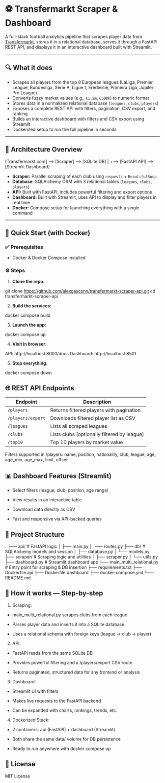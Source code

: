 # ⚽ Transfermarkt Scraper & Dashboard

A full-stack football analytics pipeline that scrapes player data from [Transfermarkt](https://www.transfermarkt.com/), stores it in a relational database, serves it through a FastAPI REST API, and displays it in an interactive dashboard built with Streamlit.

---

## 🔍 What it does

- Scrapes all players from the top 8 European leagues (LaLiga, Premier League, Bundesliga, Serie A, Ligue 1, Eredivisie, Primeira Liga, Jupiler Pro League)
- Converts fuzzy market values (e.g., `€1.2m`, `€500k`) to numeric format
- Stores data in a normalized relational database (`leagues`, `clubs`, `players`)
- Exposes a complete REST API with filters, pagination, CSV export, and ranking
- Builds an interactive dashboard with filters and CSV export using Streamlit
- Dockerized setup to run the full pipeline in seconds

---

## 🧱 Architecture Overview

[Transfermarkt.com] --> [Scraper] --> [SQLite DB]
|
+--> [FastAPI API] --> [Streamlit Dashboard]


- **Scraper:** Parallel scraping of each club using `requests` + `BeautifulSoup`
- **Database:** SQLAlchemy ORM with 3 relational tables (`leagues`, `clubs`, `players`)
- **API:** Built with FastAPI, includes powerful filtering and export options
- **Dashboard:** Built with Streamlit, uses API to display and filter players in real time
- **Docker:** Compose setup for launching everything with a single command

---

## 🚀 Quick Start (with Docker)

### ✅ Prerequisites

- Docker & Docker Compose installed

### ⚙️ Steps

1. **Clone the repo:**

git clone https://github.com/alexgasconn/transfermarkt-scraper-api.git
cd transfermarkt-scraper-api

2. **Build the services:**

docker compose build


3. **Launch the app:**

docker compose up

4. **Visit in browser:**

API: http://localhost:8000/docs
Dashboard: http://localhost:8501

5. **Stop everything:**

docker compose down

## 🌐 REST API Endpoints
| Endpoint          | Description                                 |
| ----------------- | ------------------------------------------- |
| `/players`        | Returns filtered players with pagination    |
| `/players/export` | Downloads filtered player list as CSV       |
| `/leagues`        | Lists all scraped leagues                   |
| `/clubs`          | Lists clubs (optionally filtered by league) |
| `/top10`          | Top 10 players by market value              |


Filters supported in /players: name, position, nationality, club, league, age, age_min, age_max, limit, offset

## 📊 Dashboard Features (Streamlit)
- Select filters (league, club, position, age range)

- View results in an interactive table

- Download data directly as CSV

- Fast and responsive via API-backed queries

## 📁 Project Structure
.
├── api/                  # FastAPI logic
│   ├── main.py
│   └── routes.py
├── db/                   # SQLAlchemy models and session
│   ├── database.py
│   └── models.py
├── scraper/              # Scraping logic and utilities
│   ├── scraper.py
│   └── utils.py
├── dashboard.py          # Streamlit dashboard app
├── main_multi_relational.py  # Entry point for scraping & DB insertion
├── requirements.txt
├── Dockerfile.api
├── Dockerfile.dashboard
├── docker-compose.yml
└── README.md

## 🧠 How it works — Step-by-step
1. Scraping:

- main_multi_relational.py scrapes clubs from each league

- Parses player data and inserts it into a SQLite database

- Uses a relational schema with foreign keys (league → club → player)

2. API:

- FastAPI reads from the same SQLite DB

- Provides powerful filtering and a /players/export CSV route

- Returns paginated, structured data for any frontend or analysis

3. Dashboard:

- Streamlit UI with filters

- Makes live requests to the FastAPI backend

- Can be expanded with charts, rankings, trends, etc.

4. Dockerized Stack:

- 2 containers: api (FastAPI) + dashboard (Streamlit)

- Both share the same data/ volume for DB persistence

- Ready to run anywhere with docker compose up

## 📄 License
MIT License